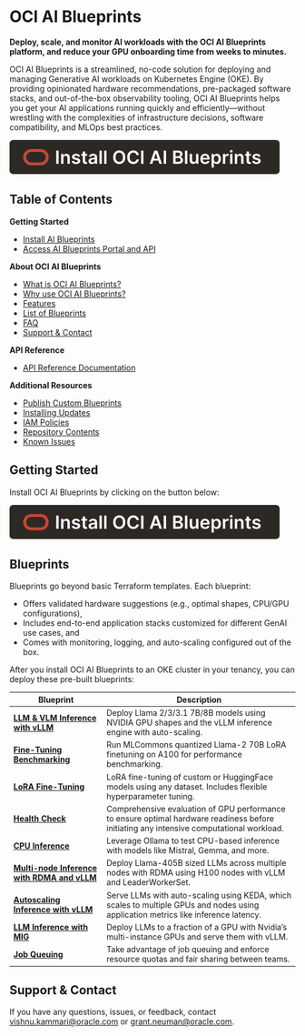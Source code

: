 # OCI AI Blueprints

**Deploy, scale, and monitor AI workloads with the OCI AI Blueprints platform, and reduce your GPU onboarding time from weeks to minutes.**

OCI AI Blueprints is a streamlined, no-code solution for deploying and managing Generative AI workloads on Kubernetes Engine (OKE). By providing opinionated hardware recommendations, pre-packaged software stacks, and out-of-the-box observability tooling, OCI AI Blueprints helps you get your AI applications running quickly and efficiently—without wrestling with the complexities of infrastructure decisions, software compatibility, and MLOps best practices.

[![Install OCI AI Blueprints](https://raw.githubusercontent.com/oracle-quickstart/oci-ai-blueprints/9d1d61b3b79e61dabe19d1672c3e54704b294a93/docs/images/install.svg)](./GETTING_STARTED_README.md)

## Table of Contents

**Getting Started**

- [Install AI Blueprints](./GETTING_STARTED_README.md)
- [Access AI Blueprints Portal and API](docs/usage_guide.md)

**About OCI AI Blueprints**

- [What is OCI AI Blueprints?](docs/about.md)
- [Why use OCI AI Blueprints?](docs/about.md)
- [Features](docs/about.md)
- [List of Blueprints](#blueprints)
- [FAQ](docs/about.md)
- [Support & Contact](https://github.com/oracle-quickstart/oci-ai-blueprints/blob/vkammari/doc_improvements/docs/about/README.md#frequently-asked-questions-faq)

**API Reference**

- [API Reference Documentation](docs/api_documentation.md)

**Additional Resources**

- [Publish Custom Blueprints](./docs/custom_blueprints)
- [Installing Updates](docs/installing_new_updates.md)
- [IAM Policies](docs/iam_policies.md)
- [Repository Contents](docs/about.md)
- [Known Issues](docs/known_issues.md)

## Getting Started

Install OCI AI Blueprints by clicking on the button below:

[![Install OCI AI Blueprints](https://raw.githubusercontent.com/oracle-quickstart/oci-ai-blueprints/9d1d61b3b79e61dabe19d1672c3e54704b294a93/docs/images/install.svg)](./GETTING_STARTED_README.md)

## Blueprints

Blueprints go beyond basic Terraform templates. Each blueprint:

- Offers validated hardware suggestions (e.g., optimal shapes, CPU/GPU configurations),
- Includes end-to-end application stacks customized for different GenAI use cases, and
- Comes with monitoring, logging, and auto-scaling configured out of the box.

After you install OCI AI Blueprints to an OKE cluster in your tenancy, you can deploy these pre-built blueprints:

| Blueprint                                                                                     | Description                                                                                                                              |
| --------------------------------------------------------------------------------------------- | ---------------------------------------------------------------------------------------------------------------------------------------- |
| [**LLM & VLM Inference with vLLM**](docs/sample_blueprints/llm_inference_with_vllm/README.md)                  | Deploy Llama 2/3/3.1 7B/8B models using NVIDIA GPU shapes and the vLLM inference engine with auto-scaling.                               |
| [**Fine-Tuning Benchmarking**](./docs/sample_blueprints/lora-benchmarking)                    | Run MLCommons quantized Llama-2 70B LoRA finetuning on A100 for performance benchmarking.                                                |
| [**LoRA Fine-Tuning**](./docs/sample_blueprints/lora-fine-tuning)                             | LoRA fine-tuning of custom or HuggingFace models using any dataset. Includes flexible hyperparameter tuning.                             |
| [**Health Check**](./docs/sample_blueprints/gpu-health-check)                                 | Comprehensive evaluation of GPU performance to ensure optimal hardware readiness before initiating any intensive computational workload. |
| [**CPU Inference**](./docs/sample_blueprints/cpu-inference)                                   | Leverage Ollama to test CPU-based inference with models like Mistral, Gemma, and more.                                                   |
| [**Multi-node Inference with RDMA and vLLM**](./docs/sample_blueprints/multi-node-inference/) | Deploy Llama-405B sized LLMs across multiple nodes with RDMA using H100 nodes with vLLM and LeaderWorkerSet.                             |
| [**Autoscaling Inference with vLLM**](./docs/sample_blueprints/auto_scaling/)                 | Serve LLMs with auto-scaling using KEDA, which scales to multiple GPUs and nodes using application metrics like inference latency.       |
| [**LLM Inference with MIG**](./docs/sample_blueprints/mig_multi_instance_gpu/)                | Deploy LLMs to a fraction of a GPU with Nvidia’s multi-instance GPUs and serve them with vLLM.                                           |
| [**Job Queuing**](./docs/sample_blueprints/teams)                                             | Take advantage of job queuing and enforce resource quotas and fair sharing between teams.                                                |

## Support & Contact

If you have any questions, issues, or feedback, contact [vishnu.kammari@oracle.com](mailto:vishnu.kammari@oracle.com) or [grant.neuman@oracle.com](mailto:grant.neuman@oracle.com).
